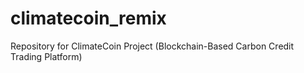# climatecoin_remix
Repository for ClimateCoin Project (Blockchain-Based Carbon Credit Trading Platform)
